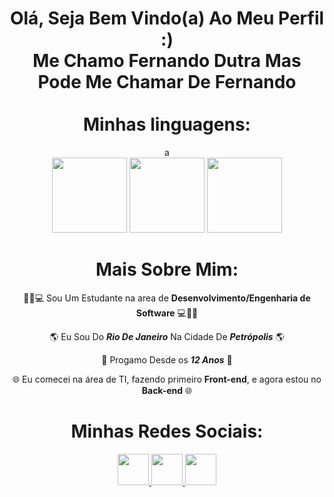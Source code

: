 <div align="center">
<h1>Olá, Seja Bem Vindo(a) Ao Meu Perfil :) <br> Me Chamo Fernando Dutra Mas Pode Me Chamar De Fernando <br><br> Minhas linguagens:</h1>a
</div>

<div align="center">
    <img height="120cm" src="https://logos-download.com/wp-content/uploads/2016/10/Python_logo_icon-700x697.png">
    <img height="120cm" src="https://cdn-icons-png.flaticon.com/512/5968/5968292.png">
    <img height="120cm" src="https://static-00.iconduck.com/assets.00/sql-database-sql-azure-icon-1955x2048-4pmty46t.png">
</div>

<div align="center">
<h1>Mais Sobre Mim:</h1>

👨‍💻💻 Sou Um Estudante na area de **Desenvolvimento/Engenharia de Software** 💻👨‍💻

🌎 Eu Sou Do ***Rio De Janeiro*** Na Cidade De ***Petrópolis*** 🌎

🧒 Progamo Desde os ***12 Anos*** 🧒 

🌐 Eu comecei na área de TI, fazendo primeiro **Front-end**, e agora estou no **Back-end** 🌐
</div>

<div align="center">
<h1>Minhas Redes Sociais:</h1>
</div>

<div align="center">
    <a href="https://twitter.com/FernandoRomano_"><!--Twitter-->
    <img height="50cm" src="https://img.shields.io/badge/Twitter-1DA1F2?style=for-the-badge&logo=twitter&logoColor=white"> 
    <a href="https://www.instagram.com/iduckk_/"><!--Instagram-->
    <img height="50cm" src="https://img.shields.io/badge/Instagram-E4405F?style=for-the-badge&logo=instagram&logoColor=white">
    <a href="https://www.youtube.com/channel/UCwx0ZmftvUEpotkKnKZiJqQ"><!--Youtube-->
    <img height="50cm" src="https://img.shields.io/badge/YouTube-FF0000?style=for-the-badge&logo=youtube&logoColor=white">
</div>
